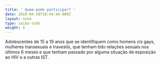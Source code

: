 ```yaml
---
title: ' Quem pode participar? '
date: 2019-04-28T18:44:44.000Z
layout: none
type: saiba-tudo
weight: 4
---
```

Adolescentes de 15 a 19 anos que se identifiquem como homens cis gays, mulheres transexuais e travestis, que tenham tido relações sexuais nos últimos 6 meses e que tenham passado por alguma situação de exposição ao HIV e a outras IST.
